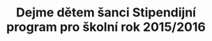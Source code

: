 ---
id: 011713c9-94b4-4caf-bcbc-867cd0280440
title: Dejme dětem šanci Stipendijní program pro školní rok 2015/2016
price: 46
year: 2015
description: Tímto příspěvkem ve formě studijního stipendia pomáhá Nadační fond Kousek po kousku k lepšímu startu do dospělého života dvěma mladým nadaným dívkám z dětského domova Loreta ve Fulneku. Ty tak budou moci dojíždět na své vybrané střední školy v Odrách a Ostravě.
kouskovani: false
locationName: undefined
position:
  lng: 18.0500718895889
  lat: 49.70742382392442
---